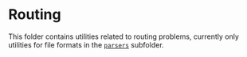 # Routing

This folder contains utilities related to routing problems, currently only
utilities for file formats in the
[`parsers`](../routing/parsers)
subfolder.
